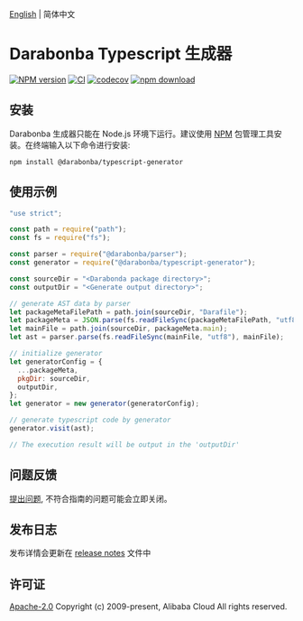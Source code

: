 [English](/README.md) | 简体中文

# Darabonba Typescript 生成器

[![NPM version][npm-image]][npm-url]
[![CI](https://github.com/aliyun/darabonba-typescript-generator/actions/workflows/ci.yml/badge.svg)](https://github.com/aliyun/darabonba-typescript-generator/actions/workflows/ci.yml)
[![codecov][cov-image]][cov-url]
[![npm download][download-image]][download-url]

[npm-image]: https://img.shields.io/npm/v/@darabonba/typescript-generator.svg?style=flat-square
[npm-url]: https://npmjs.org/package/@darabonba/typescript-generator
[cov-image]: https://codecov.io/gh/aliyun/darabonba-typescript-generator/branch/master/graph/badge.svg
[cov-url]: https://codecov.io/gh/aliyun/darabonba-typescript-generator
[download-image]: https://img.shields.io/npm/dm/@darabonba/typescript-generator.svg?style=flat-square
[download-url]: https://npmjs.org/package/@darabonba/typescript-generator

## 安装

Darabonba 生成器只能在 Node.js 环境下运行。建议使用 [NPM](https://www.npmjs.com/) 包管理工具安装。在终端输入以下命令进行安装:

```shell
npm install @darabonba/typescript-generator
```

## 使用示例

```js
"use strict";

const path = require("path");
const fs = require("fs");

const parser = require("@darabonba/parser");
const generator = require("@darabonba/typescript-generator");

const sourceDir = "<Darabonda package directory>";
const outputDir = "<Generate output directory>";

// generate AST data by parser
let packageMetaFilePath = path.join(sourceDir, "Darafile");
let packageMeta = JSON.parse(fs.readFileSync(packageMetaFilePath, "utf8"));
let mainFile = path.join(sourceDir, packageMeta.main);
let ast = parser.parse(fs.readFileSync(mainFile, "utf8"), mainFile);

// initialize generator
let generatorConfig = {
  ...packageMeta,
  pkgDir: sourceDir,
  outputDir,
};
let generator = new generator(generatorConfig);

// generate typescript code by generator
generator.visit(ast);

// The execution result will be output in the 'outputDir'
```

## 问题反馈

[提出问题](https://github.com/aliyun/darabonba-typescript-generator/issues/new/choose), 不符合指南的问题可能会立即关闭。

## 发布日志

发布详情会更新在 [release notes](/CHANGELOG.md) 文件中

## 许可证

[Apache-2.0](/LICENSE)
Copyright (c) 2009-present, Alibaba Cloud All rights reserved.
